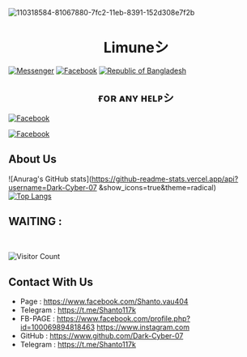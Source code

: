 ![110318584-81067880-7fc2-11eb-8391-152d308e7f2b](https://user-images.githubusercontent.com/90413704/138064859-98178dde-d6fd-422c-9aa4-a1ee7ccae2da.gif)
<h1 align="center">
Limuneシ︎
</h1>

<a href="https://m.me/Shanto.vau404"><img title="Messenger" src="https://img.shields.io/badge/Chat-Messenger-blue?style=flat&logo=messenger"></a>
<a href="https://fb.com/Shanto.vau404"><img title="Facebook" src="https://img.shields.io/badge/View-Facebook-blue?style=flat&logo=Facebook"></a>
<a href="https://github.com/Dark-Cyber-07"><img title="Republic of Bangladesh" src="https://img.shields.io/badge/REPUBLIC%20OF-BANGLADESH-green?colorA=%23ff0000&colorB=%23017e40&style=flat"></a> 

<h2 align="center">
ғᴏʀ ᴀɴʏ ʜᴇʟᴘシ︎
</h2>

<a href="https://fb.com/Shanto.vau404"><img title="Facebook" src="https://github.com/Dark-Cyber-07/image/blob/main/profile.jpg"></a>

<a href="https://fb.com/Shanto.vau404"><img title="Facebook" src="https://img.shields.io/badge/View-Facebook-blue?style=flat&logo=Facebook"></a>

## About Us
![Anurag's GitHub stats](https://github-readme-stats.vercel.app/api?username=Dark-Cyber-07 &show_icons=true&theme=radical)
<br>
[![Top Langs](https://github-readme-stats.vercel.app/api/top-langs/?username=Dark-Cyber-07&layout=compact)](https://github.com/Dark-Cyber-07)
<br>
## WAITING :

<br>

![Visitor Count](https://profile-counter.glitch.me/Shanto.vau404/count.svg)

## **Contact With Us**

* Page : https://www.facebook.com/Shanto.vau404
* Telegram : https://t.me/Shanto117k
* FB-PAGE : https://www.facebook.com/profile.php?id=100069894818463 https://www.instagram.com
* GitHub : https://www.github.com/Dark-Cyber-07
* Telegram : https://t.me/Shanto117k
